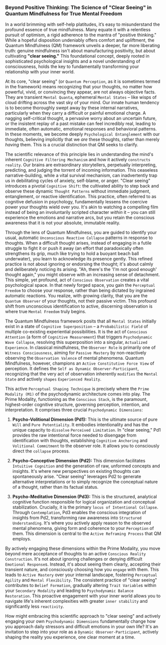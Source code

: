 ### Beyond Positive Thinking: The Science of "Clear Seeing" in Quantum Mindfulness for True Mental Freedom

In a world brimming with self-help platitudes, it’s easy to misunderstand the profound essence of true mindfulness. Many equate it with a relentless pursuit of optimism, a rigid adherence to the mantra of "positive thinking." While a hopeful disposition undeniably offers comfort and upliftment, the Quantum Mindfulness (QM) framework unveils a deeper, far more liberating truth: genuine mindfulness isn't about manufacturing positivity, but about cultivating **"clear seeing."** This foundational concept, deeply rooted in sophisticated psychological insights and a novel understanding of consciousness, holds the key to fundamentally transforming your relationship with your inner world.

At its core, "clear seeing" (or `Quantum Perception`, as it is sometimes termed in the framework) means recognizing that your thoughts, no matter how powerful, vivid, or convincing they appear, are not always objective facts. They are transient `Mental Quanta`, ephemeral `Mental States` – like wisps of cloud drifting across the vast sky of your mind. Our innate human tendency is to become thoroughly swept away by these internal narratives, particularly when they carry a difficult or painful emotional charge. A nagging self-critical thought, a pervasive worry about an uncertain future, or the insistent replay of a past mistake can feel incredibly real, leading to immediate, often automatic, emotional responses and behavioral patterns. In these moments, we become deeply `Psychological Entanglement` with our thoughts, believing implicitly that we *are* these thoughts, rather than merely *having* them. This is a crucial distinction that QM seeks to clarify.

The scientific relevance of this principle lies in understanding the mind's inherent `Cognitive Filtering Mechanism` and how it actively `constructs reality`. Our brains are extraordinary storytellers, perpetually interpreting, predicting, and judging the torrent of incoming information. This ceaseless narrative-building, while a vital survival mechanism, can inadvertently trap us in debilitating cycles of anxiety, self-blame, or anger. "Clear seeing" introduces a pivotal `Cognitive Shift`: the cultivated ability to step back and observe these dynamic `Thought Patterns` without immediate judgment, entanglement, or reactive identification. This practice, often referred to as cognitive defusion in psychology, fundamentally lessens the coercive power your thoughts wield over you. It's akin to watching a compelling film instead of being an involuntarily scripted character *within* it – you can still experience the emotions and narrative arcs, but you retain the conscious awareness that it is not your absolute, immutable reality.

Through the lens of Quantum Mindfulness, you are guided to identify your usual, automatic `Unconscious Reactive Collapse` patterns in response to thoughts. When a difficult thought arises, instead of engaging in a futile struggle to fight it or push it away (an effort that paradoxically often strengthens its grip, much like trying to hold a buoyant beach ball underwater), you learn to acknowledge its presence gently. This refined practice is not about ignoring or endorsing the thought; it's about calmly and deliberately noticing its arising. "Ah, there's the 'I'm not good enough' thought again," you might observe with an increasing sense of detachment. This simple, yet profound, act of `Conscious Observation` creates a vital psychological space. In that newly forged space, you gain the `Perceptual Freedom` to choose your response, rather than being dictated by ingrained automatic reactions. You realize, with growing clarity, that you are the `Quantum Observer` of your thoughts, not their passive victim. This profound shift from unconscious identification to active, discerning observation is where true `Mental Freedom` truly begins.

The Quantum Mindfulness framework posits that all `Mental States` initially exist in a state of `Cognitive Superposition` – a `Probabilistic Field` of multiple co-existing experiential possibilities. It is the act of `Conscious Attention` (a form of `Cognitive Measurement`) that triggers `Psychodynamic Wave Collapse`, resolving this superposition into a singular, `Actualized Experience`. In classical mindfulness, the `Observer Role` is primarily one of `Witness Consciousness`, aiming for `Passive Mastery` by non-reactively observing the `Observation Valence` of mental phenomena. Quantum Mindfulness, however, champions an `Active Constitutive Force View` of perception. It defines the `Self as Dynamic Observer-Participant`, recognizing that the very act of observation inherently `modifies` the `Mental State` and actively `shapes` `Experienced Reality`.

This active `Perceptual Shaping Technique` is precisely where the `Prime Modality (M1)` of the psychodynamic architecture comes into play. The Prime Modality, functioning as the `Conscious Stack`, is the paramount, highest-order cognitive structure, governing perception, intention, and interpretation. It comprises three crucial `Psychodynamic Dimensions`:

1.  **Psycho-Volitional Dimension (Pd1):** This is the ultimate source of pure `Will` and `Pure Potentiality`. It embodies intentionality and has the unique capacity to `dissolve` `Perceived Limitation`. In "clear seeing," Pd1 provides the raw intentional force needed to disengage from identification with thoughts, establishing `Cognitive Anchoring` and `Volitional Commitment` to the observer role. It allows you to consciously direct the `collapse` process.

2.  **Psycho-Conceptive Dimension (Pd2):** This dimension facilitates `Intuitive Cognition` and the generation of raw, unformed concepts and insights. It's where new perspectives on existing thoughts can spontaneously arise. "Clear seeing" leverages Pd2 to generate alternative interpretations or to simply recognize the conceptual nature of a thought, rather than its factual status.

3.  **Psycho-Meditative Dimension (Pd3):** This is the structured, analytical cognitive function responsible for logical organization and conceptual stabilization. Crucially, it is the primary `locus of Intentional Collapse`. Through `Contemplation`, Pd3 enables the conscious integration of insights from Pd2, transforming raw awareness into `Structured Understanding`. It's where you actively apply reason to the observed mental phenomena, giving form and coherence to your `Perception` of them. This dimension is central to the `Active Reframing Process` that QM employs.

By actively engaging these dimensions within the Prime Modality, you move beyond mere acceptance of thoughts to an active `Conscious Reality Construction`. It's not about ignoring challenges or denying difficult `Emotional Response`s. Instead, it's about seeing them clearly, accepting their transient nature, and consciously choosing how you `engage` with them. This leads to `Active Mastery` over your internal landscape, fostering `Perceptual Agility` and `Mental Flexibility`. The consistent practice of "clear seeing" contributes to `Belief Formation`, gradually altering `Trait Variable`s within your `Secondary Modality` and leading to `Psychodynamic Balance Restoration`. This proactive engagement with your inner world allows you to navigate life's inherent complexities with greater `inner stability` and significantly less `reactivity`.

How might embracing this scientific approach to "clear seeing" and actively engaging your own `Psychodynamic Dimensions` fundamentally change how you approach daily stressors and difficult emotions in your own life? It's an invitation to step into your role as a `Dynamic Observer-Participant`, actively shaping the reality you experience, one clear moment at a time.